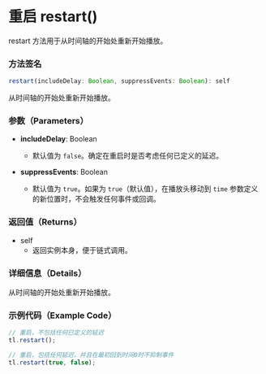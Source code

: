 # 重启 restart()

restart 方法用于从时间轴的开始处重新开始播放。

### 方法签名

```typescript
restart(includeDelay: Boolean, suppressEvents: Boolean): self
```

从时间轴的开始处重新开始播放。

### 参数（Parameters）

- **includeDelay**: Boolean

  - 默认值为 `false`。确定在重启时是否考虑任何已定义的延迟。

- **suppressEvents**: Boolean
  - 默认值为 `true`。如果为 `true`（默认值），在播放头移动到 `time` 参数定义的新位置时，不会触发任何事件或回调。

### 返回值（Returns）

- self
  - 返回实例本身，便于链式调用。

### 详细信息（Details）

从时间轴的开始处重新开始播放。

### 示例代码（Example Code）

```javascript
// 重启，不包括任何已定义的延迟
tl.restart();

// 重启，包括任何延迟，并且在最初回到时间0时不抑制事件
tl.restart(true, false);
```

